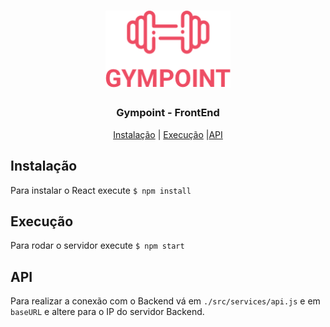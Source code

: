 <h1 align="center">
  <img alt="Gympoint" title="Gympoint" src="https://raw.githubusercontent.com/paulohpf/desafio-final-rocketseat/master/images/logo.png" width="200px" />
</h1>

<h3 align="center">
  Gympoint - FrontEnd
</h3>

<p align="center">
  <a href="#instalação">Instalação</a> | <a href="#execução">Execução</a> |<a href="#api">API</a>
</p>

## Instalação

Para instalar o React execute `$ npm install`

## Execução

Para rodar o servidor execute `$ npm start`

## API

Para realizar a conexão com o Backend vá em `./src/services/api.js` e em `baseURL` e altere para o IP do servidor Backend.
